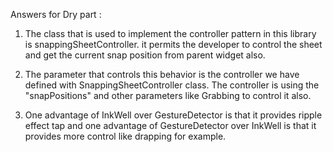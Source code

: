Answers for Dry part :

1) The class that is used to implement the controller pattern in this library is snappingSheetController.
it permits the developer to control the sheet and get the current snap position from parent widget also.

2) The parameter that controls this behavior is the controller we have defined with SnappingSheetController class.
The controller is using the "snapPositions" and other parameters like Grabbing to control it also.

3) One advantage of InkWell over GestureDetector is that it provides ripple effect tap and one advantage of GestureDetector over InkWell is that it provides more control like drapping for example.